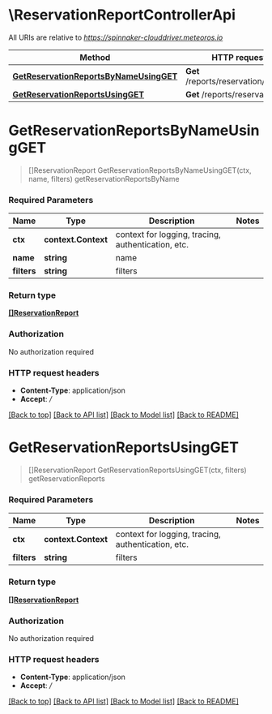 # \ReservationReportControllerApi

All URIs are relative to *https://spinnaker-clouddriver.meteoros.io*

Method | HTTP request | Description
------------- | ------------- | -------------
[**GetReservationReportsByNameUsingGET**](ReservationReportControllerApi.md#GetReservationReportsByNameUsingGET) | **Get** /reports/reservation/{name} | getReservationReportsByName
[**GetReservationReportsUsingGET**](ReservationReportControllerApi.md#GetReservationReportsUsingGET) | **Get** /reports/reservation | getReservationReports


# **GetReservationReportsByNameUsingGET**
> []ReservationReport GetReservationReportsByNameUsingGET(ctx, name, filters)
getReservationReportsByName

### Required Parameters

Name | Type | Description  | Notes
------------- | ------------- | ------------- | -------------
 **ctx** | **context.Context** | context for logging, tracing, authentication, etc.
  **name** | **string**| name | 
  **filters** | **string**| filters | 

### Return type

[**[]ReservationReport**](ReservationReport.md)

### Authorization

No authorization required

### HTTP request headers

 - **Content-Type**: application/json
 - **Accept**: */*

[[Back to top]](#) [[Back to API list]](../README.md#documentation-for-api-endpoints) [[Back to Model list]](../README.md#documentation-for-models) [[Back to README]](../README.md)

# **GetReservationReportsUsingGET**
> []ReservationReport GetReservationReportsUsingGET(ctx, filters)
getReservationReports

### Required Parameters

Name | Type | Description  | Notes
------------- | ------------- | ------------- | -------------
 **ctx** | **context.Context** | context for logging, tracing, authentication, etc.
  **filters** | **string**| filters | 

### Return type

[**[]ReservationReport**](ReservationReport.md)

### Authorization

No authorization required

### HTTP request headers

 - **Content-Type**: application/json
 - **Accept**: */*

[[Back to top]](#) [[Back to API list]](../README.md#documentation-for-api-endpoints) [[Back to Model list]](../README.md#documentation-for-models) [[Back to README]](../README.md)

